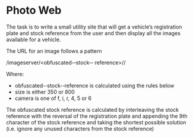 Photo Web
====================================================

The task is to write a small utility site that will	get	a	vehicle’s	registration plate and stock reference from the user and then display all the images	available	for	a vehicle.

The URL for an image follows a pattern	

<server>/imageserver/<obfuscated-­‐stock-­‐
reference>/<size>/<camera>	
  
Where:
* obfuscated-­‐stock-­‐reference	is	calculated   using the   rules   below	
* size is	either 350 or 800	
* camera is	one of f, i, r, 4, 5 or 6

The obfuscated stock reference is calculated by interleaving the stock reference with the reversal of the	registration plate and appending	the	9th	character	of the stock reference and taking	the shortest possible	solution (i.e. ignore any unused characters	from the stock reference)	

